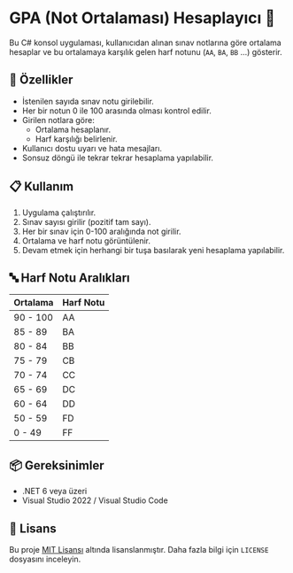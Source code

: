# GPA (Not Ortalaması) Hesaplayıcı 🧮

Bu C# konsol uygulaması, kullanıcıdan alınan sınav notlarına göre ortalama hesaplar ve bu ortalamaya karşılık gelen harf notunu (`AA`, `BA`, `BB` ...) gösterir.

## 🚀 Özellikler

- İstenilen sayıda sınav notu girilebilir.
- Her bir notun 0 ile 100 arasında olması kontrol edilir.
- Girilen notlara göre:
  - Ortalama hesaplanır.
  - Harf karşılığı belirlenir.
- Kullanıcı dostu uyarı ve hata mesajları.
- Sonsuz döngü ile tekrar tekrar hesaplama yapılabilir.

## 📋 Kullanım

1. Uygulama çalıştırılır.
2. Sınav sayısı girilir (pozitif tam sayı).
3. Her bir sınav için 0-100 aralığında not girilir.
4. Ortalama ve harf notu görüntülenir.
5. Devam etmek için herhangi bir tuşa basılarak yeni hesaplama yapılabilir.

## 🔤 Harf Notu Aralıkları

| Ortalama       | Harf Notu |
|----------------|-----------|
| 90 - 100       | AA        |
| 85 - 89        | BA        |
| 80 - 84        | BB        |
| 75 - 79        | CB        |
| 70 - 74        | CC        |
| 65 - 69        | DC        |
| 60 - 64        | DD        |
| 50 - 59        | FD        |
| 0  - 49        | FF        |

## 📦 Gereksinimler

- .NET 6 veya üzeri
- Visual Studio 2022 / Visual Studio Code

## 📄 Lisans

Bu proje [MIT Lisansı](LICENSE) altında lisanslanmıştır. Daha fazla bilgi için `LICENSE` dosyasını inceleyin.
